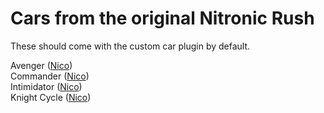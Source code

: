 # Cars from the original Nitronic Rush
These should come with the custom car plugin by default.

Avenger ([Nico](https://github.com/larnin/CustomCar/)) <br>
Commander ([Nico](https://github.com/larnin/CustomCar/)) <br>
Intimidator ([Nico](https://github.com/larnin/CustomCar/)) <br>
Knight Cycle ([Nico](https://github.com/larnin/CustomCar/)) <br>
